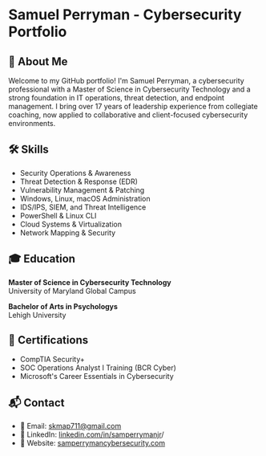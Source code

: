 # Samuel Perryman - Cybersecurity Portfolio

## 👋 About Me

Welcome to my GitHub portfolio! I'm Samuel Perryman, a cybersecurity professional with a Master of Science in Cybersecurity Technology and a strong foundation in IT operations, threat detection, and endpoint management. I bring over 17 years of leadership experience from collegiate coaching, now applied to collaborative and client-focused cybersecurity environments.



## 🛠️ Skills

* Security Operations \& Awareness
* Threat Detection \& Response (EDR)
* Vulnerability Management \& Patching
* Windows, Linux, macOS Administration
* IDS/IPS, SIEM, and Threat Intelligence
* PowerShell \& Linux CLI
* Cloud Systems \& Virtualization
* Network Mapping \& Security



## 🎓 Education

**Master of Science in Cybersecurity Technology**  
University of Maryland Global Campus

**Bachelor of Arts in Psychologys**  
Lehigh University



## 📜 Certifications

* CompTIA Security+
* SOC Operations Analyst I Training (BCR Cyber)
* Microsoft's Career Essentials in Cybersecurity




## 📬 Contact

* 📧 Email: [skmap711@gmail.com](mailto:skmap711@gmail.com)
* 🔗 LinkedIn: [linkedin.com/in/samperrymanjr](https://www.linkedin.com/in/samperrymanjr)/
* 🔗 Website: [samperrymancybersecurity.com](https://www.samperrymancybersecurity.com)
